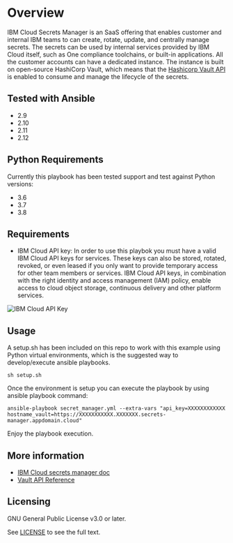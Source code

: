 # Overview

IBM Cloud Secrets Manager is an SaaS offering that enables customer and internal IBM teams to can create, rotate, update, and centrally manage secrets. The secrets can be used by internal services provided by IBM Cloud itself, such as One compliance toolchains, or built-in applications. All the customer accounts can have a dedicated instance. The instance is built on open-source HashiCorp Vault, which means that the [Hashicorp Vault API](https://cloud.ibm.com/docs/secrets-manager?topic=secrets-manager-vault-api) is enabled to consume and manage the lifecycle of the secrets.

## Tested with Ansible

* 2.9
* 2.10
* 2.11
* 2.12

## Python Requirements

Currently this playbook has been tested support and test against Python versions:
* 3.6
* 3.7
* 3.8

## Requirements

* IBM Cloud API key: In order to use this playbok you must have a valid  IBM Cloud API keys for services. These keys can also be stored, rotated, revoked, or even leased if you only want to provide temporary access for other team members or services. IBM Cloud API keys, in combination with the right identity and access management (IAM) policy, enable access to cloud object storage, continuous delivery and other platform services.

![IBM Cloud API Key](https://1.cms.s81c.com/sites/default/files/2020-10/Secrets%20Manager_624X351%403x-100.jpg)

## Usage
A setup.sh has been included on this repo to work with this example using Python virtual environments, which is the suggested way to develop/execute ansible playbooks.

```
sh setup.sh
```

Once the environment is setup you can execute the playbook by using ansible playbook command:
```
ansible-playbook secret_manager.yml --extra-vars "api_key=XXXXXXXXXXXX hostname_vault=https://XXXXXXXXXXX.XXXXXXX.secrets-manager.appdomain.cloud"
```

Enjoy the playbook execution. 

## More information

- [IBM Cloud secrets manager doc](https://cloud.ibm.com/docs/secrets-manager?topic=secrets-manager-what-is-secret&interface=ui)   
- [Vault API Reference](https://cloud.ibm.com/docs/secrets-manager?topic=secrets-manager-vault-api#vault-api-login)   

## Licensing

GNU General Public License v3.0 or later.

See [LICENSE](https://www.gnu.org/licenses/gpl-3.0.txt) to see the full text.
